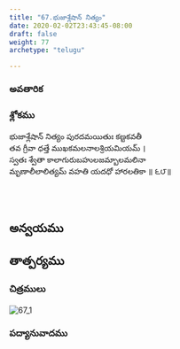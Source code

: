 ```yaml
---
title: "67.భుజాశ్లేషాన్ నిత్యం"
date: 2020-02-02T23:43:45-08:00
draft: false
weight: 77
archetype: "telugu"

---
```


### అవతారిక


### శ్లోకము

భుజాశ్లేషాన్ నిత్యం పురదమయితుః కణ్టకవతీ
<br/>తవ గ్రీవా ధత్తే ముఖకమలనాలశ్రియమియమ్ ।
<br/>స్వతః శ్వేతా కాలాగురుబహులజమ్బాలమలినా
<br/>మృణాలీలాలిత్యమ్ వహతి యదధో హారలతికా ॥ ౬౮॥
<br/>

<br/><br/>

## అన్వయము 


## తాత్పర్యము 

### చిత్రములు 

![67_1](/images/sl/manual/SL_V67.jpg)

### పద్యానువాదము
